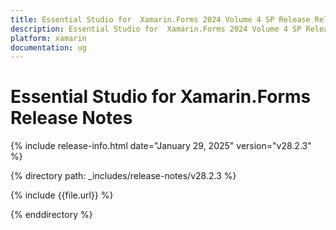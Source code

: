 ```yaml
---
title: Essential Studio for  Xamarin.Forms 2024 Volume 4 SP Release Release Notes  
description: Essential Studio for  Xamarin.Forms 2024 Volume 4 SP Release Release Notes  
platform: xamarin
documentation: ug
---
```


# Essential Studio for  Xamarin.Forms  Release Notes  

{% include release-info.html date="January 29, 2025"  version="v28.2.3" %} 

{% directory path: _includes/release-notes/v28.2.3 %}

{% include {{file.url}} %}

{% enddirectory %}